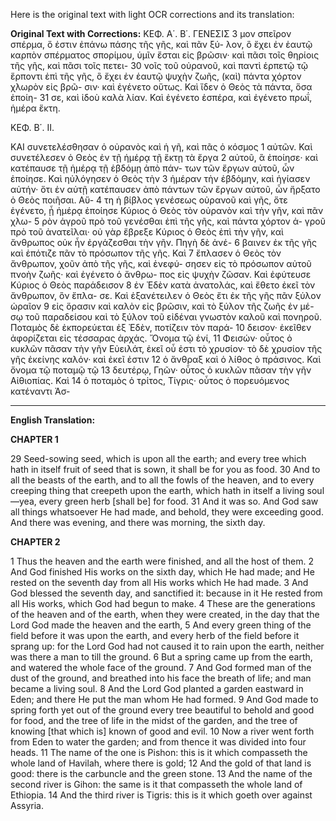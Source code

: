 Here is the original text with light OCR corrections and its translation:

**Original Text with Corrections:**
ΚΕΦ. Α΄. Β΄.
ΓΕΝΕΣΙΣ 3
μον σπεῖρον σπέρμα, ὅ ἐστιν ἐπάνω πάσης τῆς γῆς, καὶ πᾶν ξύ-
λον, ὃ ἔχει ἐν ἑαυτῷ καρπὸν σπέρματος σπορίμου, ὑμῖν ἔσται
εἰς βρῶσιν· καὶ πᾶσι τοῖς θηρίοις τῆς γῆς, καὶ πᾶσι τοῖς πετει- 30
νοῖς τοῦ οὐρανοῦ, καὶ παντὶ ἑρπετῷ τῷ ἕρποντι ἐπὶ τῆς γῆς, ὃ
ἔχει ἐν ἑαυτῷ ψυχὴν ζωῆς, (καὶ) πάντα χόρτον χλωρὸν εἰς βρῶ-
σιν· καὶ ἐγένετο οὕτως. Καὶ ἴδεν ὁ Θεὸς τὰ πάντα, ὅσα ἐποίη- 31
σε, καὶ ἰδοὺ καλὰ λίαν. Καὶ ἐγένετο ἑσπέρα, καὶ ἐγένετο πρωΐ,
ἡμέρα ἕκτη.

ΚΕΦ. Β΄. ΙΙ.

ΚΑΙ συνετελέσθησαν ὁ οὐρανὸς καὶ ἡ γῆ, καὶ πᾶς ὁ κόσμος 1
αὐτῶν. Καὶ συνετέλεσεν ὁ Θεὸς ἐν τῇ ἡμέρᾳ τῇ ἕκτῃ τὰ ἔργα 2
αὐτοῦ, ἃ ἐποίησε· καὶ κατέπαυσε τῇ ἡμέρᾳ τῇ ἑβδόμῃ ἀπὸ πάν-
των τῶν ἔργων αὐτοῦ, ὧν ἐποίησε. Καὶ ηὐλόγησεν ὁ Θεὸς τὴν 3
ἡμέραν τὴν ἑβδόμην, καὶ ἡγίασεν αὐτήν· ὅτι ἐν αὐτῇ κατέπαυσεν
ἀπὸ πάντων τῶν ἔργων αὐτοῦ, ὧν ἤρξατο ὁ Θεὸς ποιῆσαι. Αὕ- 4
τη ἡ βίβλος γενέσεως οὐρανοῦ καὶ γῆς, ὅτε ἐγένετο, ᾗ ἡμέρᾳ
ἐποίησε Κύριος ὁ Θεὸς τὸν οὐρανὸν καὶ τὴν γῆν, καὶ πᾶν χλω- 5
ρὸν ἀγροῦ πρὸ τοῦ γενέσθαι ἐπὶ τῆς γῆς, καὶ πάντα χόρτον ἀ-
γροῦ πρὸ τοῦ ἀνατεῖλαι· οὐ γὰρ ἔβρεξε Κύριος ὁ Θεὸς ἐπὶ τὴν
γῆν, καὶ ἄνθρωπος οὐκ ἦν ἐργάζεσθαι τὴν γῆν. Πηγὴ δὲ ἀνέ- 6
βαινεν ἐκ τῆς γῆς καὶ ἐπότιζε πᾶν τὸ πρόσωπον τῆς γῆς. Καὶ 7
ἔπλασεν ὁ Θεὸς τὸν ἄνθρωπον, χοῦν ἀπὸ τῆς γῆς, καὶ ἐνεφύ-
σησεν εἰς τὸ πρόσωπον αὐτοῦ πνοὴν ζωῆς· καὶ ἐγένετο ὁ ἄνθρω-
πος εἰς ψυχὴν ζῶσαν. Καὶ ἐφύτευσε Κύριος ὁ Θεὸς παράδεισον 8
ἐν Ἐδὲν κατὰ ἀνατολάς, καὶ ἔθετο ἐκεῖ τὸν ἄνθρωπον, ὃν ἔπλα-
σε. Καὶ ἐξανέτειλεν ὁ Θεὸς ἔτι ἐκ τῆς γῆς πᾶν ξύλον ὡραῖον 9
εἰς ὅρασιν καὶ καλὸν εἰς βρῶσιν, καὶ τὸ ξύλον τῆς ζωῆς ἐν μέ-
σῳ τοῦ παραδείσου καὶ τὸ ξύλον τοῦ εἰδέναι γνωστὸν καλοῦ καὶ
πονηροῦ. Ποταμὸς δὲ ἐκπορεύεται ἐξ Ἐδὲν, ποτίζειν τὸν παρά- 10
δεισον· ἐκεῖθεν ἀφορίζεται εἰς τέσσαρας ἀρχάς. Ὄνομα τῷ ἑνί, 11
Φεισών· οὗτος ὁ κυκλῶν πᾶσαν τὴν γῆν Εὐειλάτ, ἐκεῖ οὗ ἐστι
τὸ χρυσίον· τὸ δὲ χρυσίον τῆς γῆς ἐκείνης καλόν· καὶ ἐκεῖ ἐστιν 12
ὁ ἄνθραξ καὶ ὁ λίθος ὁ πράσινος. Καὶ ὄνομα τῷ ποταμῷ τῷ 13
δευτέρῳ, Γηῶν· οὗτος ὁ κυκλῶν πᾶσαν τὴν γῆν Αἰθιοπίας. Καὶ 14
ὁ ποταμὸς ὁ τρίτος, Τίγρις· οὗτος ὁ πορευόμενος κατέναντι Ἀσ-

---

**English Translation:**

**CHAPTER 1**

29 Seed-sowing seed, which is upon all the earth; and every tree which hath in itself fruit of seed that is sown, it shall be for you as food.
30 And to all the beasts of the earth, and to all the fowls of the heaven, and to every creeping thing that creepeth upon the earth, which hath in itself a living soul—yea, every green herb [shall be] for food.
31 And it was so. And God saw all things whatsoever He had made, and behold, they were exceeding good. And there was evening, and there was morning, the sixth day.

**CHAPTER 2**

1 Thus the heaven and the earth were finished, and all the host of them.
2 And God finished His works on the sixth day, which He had made; and He rested on the seventh day from all His works which He had made.
3 And God blessed the seventh day, and sanctified it: because in it He rested from all His works, which God had begun to make.
4 These are the generations of the heaven and of the earth, when they were created, in the day that the Lord God made the heaven and the earth,
5 And every green thing of the field before it was upon the earth, and every herb of the field before it sprang up: for the Lord God had not caused it to rain upon the earth, neither was there a man to till the ground.
6 But a spring came up from the earth, and watered the whole face of the ground.
7 And God formed man of the dust of the ground, and breathed into his face the breath of life; and man became a living soul.
8 And the Lord God planted a garden eastward in Eden; and there He put the man whom He had formed.
9 And God made to spring forth yet out of the ground every tree beautiful to behold and good for food, and the tree of life in the midst of the garden, and the tree of knowing [that which is] known of good and evil.
10 Now a river went forth from Eden to water the garden; and from thence it was divided into four heads.
11 The name of the one is Pishon: this is it which compasseth the whole land of Havilah, where there is gold;
12 And the gold of that land is good: there is the carbuncle and the green stone.
13 And the name of the second river is Gihon: the same is it that compasseth the whole land of Ethiopia.
14 And the third river is Tigris: this is it which goeth over against Assyria.